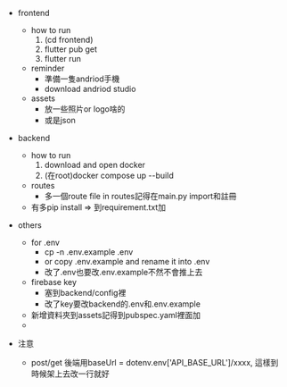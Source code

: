 - frontend
  - how to run 
    1. (cd frontend)
    2. flutter pub get
    3. flutter run
  - reminder
    - 準備一隻andriod手機
    - download andriod studio 
  - assets
    - 放一些照片or logo啥的
    - 或是json
- backend
  - how to run 
    1. download and open docker
    2. (在root)docker compose up --build
  - routes
    - 多一個route file in routes記得在main.py import和註冊
  - 有多pip install => 到requirement.txt加
  
- others
  - for .env
    - cp -n .env.example .env
    - or copy .env.example and rename it into .env
    - 改了.env也要改.env.example不然不會推上去
  - firebase key
    - 塞到backend/config裡
    - 改了key要改backend的.env和.env.example
  - 新增資料夾到assets記得到pubspec.yaml裡面加
  - 

- 注意
  - post/get 後端用baseUrl = dotenv.env['API_BASE_URL']/xxxx, 這樣到時候架上去改一行就好
  